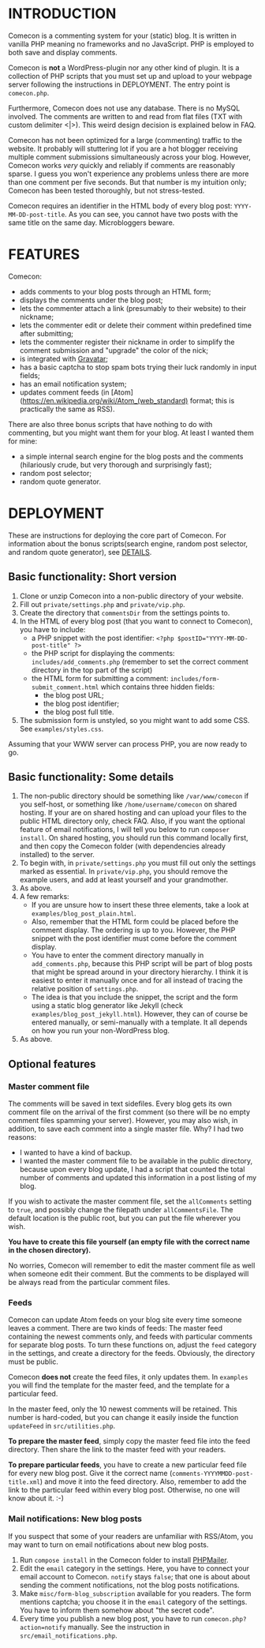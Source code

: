# INTRODUCTION

Comecon is a commenting system for your (static) blog. It is written in vanilla
PHP meaning no frameworks and no JavaScript. PHP is employed to both save and
display comments.

Comecon is **not** a WordPress-plugin nor any other kind of plugin. It is a
collection of PHP scripts that you must set up and upload to your webpage server
following the instructions in DEPLOYMENT. The entry point is `comecon.php`.

Furthermore, Comecon does not use any database.  There is no MySQL involved.
The comments are written to and read from flat files (TXT with custom delimiter
<|>). This weird design decision is explained below in FAQ.

Comecon has not been optimized for a large (commenting) traffic to the website.
It probably will stuttering lot if you are a hot blogger receiving multiple
comment submissions simultaneously across your blog. However, Comecon works
*very* quickly and reliably if comments are reasonably sparse. I guess you won't
experience any problems unless there are more than one comment per five seconds.
But that number is my intuition only; Comecon has been tested thoroughly, but
not stress-tested.

Comecon requires an identifier in the HTML body of every blog post:
`YYYY-MM-DD-post-title`. As you can see, you cannot have two posts with the same
title on the same day. Microbloggers beware.


# FEATURES

Comecon:

- adds comments to your blog posts through an HTML form;
- displays the comments under the blog post;
- lets the commenter attach a link (presumably to their website) to their
  nickname;
- lets the commenter edit or delete their comment within predefined time after
  submitting;
- lets the commenter register their nickname in order to simplify the comment
  submission and "upgrade" the color of the nick;
- is integrated with [Gravatar](https://gravatar.com);
- has a basic captcha to stop spam bots trying their luck randomly in input
  fields;
- has an email notification system;
- updates comment feeds (in
  [Atom](https://en.wikipedia.org/wiki/Atom_(web_standard) format; this is
  practically the same as RSS).

There are also three bonus scripts that have nothing to do with commenting, but
you might want them for your blog. At least I wanted them for mine:

- a simple internal search engine for the blog posts and the comments
  (hilariously crude, but very thorough and surprisingly fast);
- random post selector;
- random quote generator.



# DEPLOYMENT

These are instructions for deploying the core part of Comecon. For information
about the bonus scripts(search engine, random post selector, and random quote
generator), see [DETAILS](blob/main/DETAILS.md).

## Basic functionality: Short version

1. Clone or unzip Comecon into a non-public directory of your website.
2. Fill out `private/settings.php` and `private/vip.php`.
3. Create the directory that `commentsDir` from the settings points to.
4. In the HTML of every blog post (that you want to connect to Comecon), you
   have to include:
   - a PHP snippet with the post identifier: `<?php $postID="YYYY-MM-DD-post-title" ?>`
   - the PHP script for displaying the comments: `includes/add_comments.php`
     (remember to set the correct comment directory in the top part of the
     script)
   - the HTML form for submitting a comment: `includes/form-submit_comment.html`
     which contains three hidden fields:
     - the blog post URL;
     - the blog post identifier;
     - the blog post full title.
5. The submission form is unstyled, so you might want to add some CSS. See
   `examples/styles.css`.

Assuming that your WWW server can process PHP, you are now ready to go.

## Basic functionality: Some details

1. The non-public directory should be something like `/var/www/comecon` if you
   self-host, or something like `/home/username/comecon` on shared hosting. If
   your are on shared hosting and can upload your files to the public HTML directory only,
   check FAQ. Also, if you want the optional feature of email notifications, I
   will tell you below to run `composer install`. On shared hosting, you should
   run this command locally first, and then copy the Comecon folder (with
   dependencies already installed) to the server.
2. To begin with, in `private/settings.php` you must fill out only the settings
   marked as essential. In `private/vip.php`, you should remove the example
   users, and add at least yourself and your grandmother.
3. As above.
4. A few remarks:
   - If you are unsure how to insert these three elements, take a look at
     `examples/blog_post_plain.html`.
   - Also, remember that the HTML form could be placed before the comment
     display. The ordering is up to you. However, the PHP snippet with the post
     identifier must come before the comment display.
   - You have to enter the comment directory manually in `add_comments.php`,
     because this PHP script will be part of blog posts that might be spread
     around in your directory hierarchy. I think it is easiest to enter it
     manually once and for all instead of tracing the relative position of
     `settings.php`.
   - The idea is that you include the snippet, the script and the form using a
     static blog generator like Jekyll (check `examples/blog_post_jekyll.html`).
     However, they can of course be entered manually, or semi-manually with a
     template. It all depends on how you run your non-WordPress blog.
5. As above.

## Optional features

### Master comment file

The comments will be saved in text sidefiles. Every blog gets its own
comment file on the arrival of the first comment (so there will be no empty comment files
spamming your server). However, you may also wish, in addition, to save each
comment into a single master file. Why? I had two reasons:

- I wanted to have a kind of backup.
- I wanted the master comment file to be available in the public directory,
  because upon every blog update, I had a script that counted the total number
  of comments and updated this information in a post listing of my blog.

If you wish to activate the master comment file, set the `allComments` setting
to `true`, and possibly change the filepath under `allCommentsFile`. The
default location is the public root, but you can put the file wherever you wish.

**You have to create this file yourself (an empty file with the correct name in
the chosen directory).**

No worries, Comecon will remember to edit the master comment file as well when someone
edit their comment. But the comments to be displayed will be always read from
the particular comment files.

### Feeds

Comecon can update Atom feeds on your blog site every time someone leaves a
comment. There are two kinds of feeds: The master feed containing the newest
comments only, and feeds with particular comments for separate blog posts. To
turn these functions on, adjust the `feed` category in the settings, and create
a directory for the feeds. Obviously, the directory must be public.

Comecon **does not** create the feed files, it only updates them. In `examples`
you will find the template for the master feed, and the template for a
particular feed.

In the master feed, only the 10 newest comments will be retained. This number is
hard-coded, but you can change it easily inside the function `updateFeed` in
`src/utilities.php`.

**To prepare the master feed**, simply copy the master feed file into the feed
directory. Then share the link to the master feed with your readers.

**To prepare particular feeds**, you have to create a new particular feed file
for every new blog post. Give it the correct name
(`comments-YYYYMMDD-post-title.xml`) and move it into the feed directory. Also,
remember to add the link to the particular feed within every blog post.
Otherwise, no one will know about it. :-)

### Mail notifications: New blog posts

If you suspect that some of your readers are unfamiliar with RSS/Atom, you may
want to turn on email notifications about new blog posts.

1. Run `compose install` in the Comecon folder to install
   [PHPMailer](https://github.com/PHPMailer/PHPMailer).
2. Edit the `email` category in the settings. Here, you have to connect your
   email account to Comecon. `notify` stays `false`; that one is about about
   sending the comment notifications, not the blog posts notifications.
3. Make `misc/form-blog_subscription` available for you readers. The form
   mentions captcha; you choose it in the `email` category of the settings. You
   have to inform them somehow about "the secret code".
4. Every time you publish a new blog post, you have to run
   `comecon.php?action=notify` manually. See the instruction in
   `src/email_notifications.php`.


